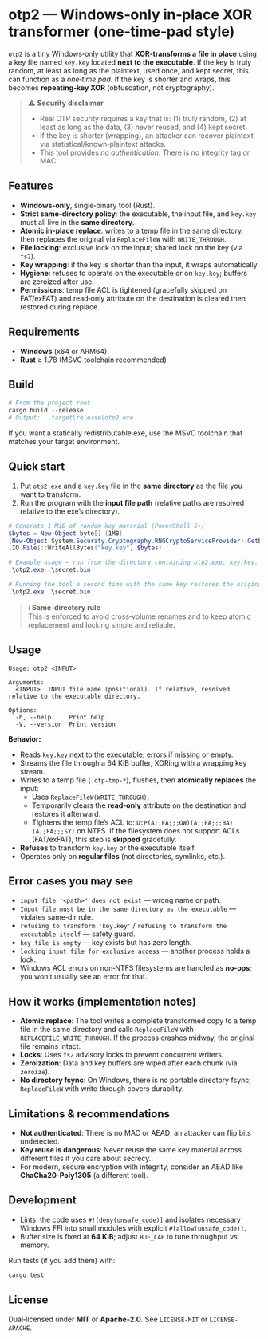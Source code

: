 # otp2 — Windows‑only in‑place XOR transformer (one‑time‑pad style)

`otp2` is a tiny Windows‑only utility that **XOR‑transforms a file in place** using a key file named
`key.key` located **next to the executable**. If the key is truly random, at least as long as the
plaintext, used once, and kept secret, this can function as a *one‑time pad*. If the key is shorter
and wraps, this becomes **repeating‑key XOR** (obfuscation, not cryptography).

> ⚠️ **Security disclaimer**
>
> - Real OTP security requires a key that is: (1) truly random, (2) at least as long as the data, (3) never reused, and
>   (4) kept secret.  
> - If the key is shorter (wrapping), an attacker can recover plaintext via statistical/known‑plaintext attacks.
> - This tool provides *no authentication*. There is no integrity tag or MAC.


## Features

- **Windows‑only**, single‑binary tool (Rust).
- **Strict same‑directory policy**: the executable, the input file, and `key.key` must all live in the **same directory**.
- **Atomic in‑place replace**: writes to a temp file in the same directory, then replaces the original via
  `ReplaceFileW` with `WRITE_THROUGH`.
- **File locking**: exclusive lock on the input; shared lock on the key (via `fs2`).
- **Key wrapping**: if the key is shorter than the input, it wraps automatically.
- **Hygiene**: refuses to operate on the executable or on `key.key`; buffers are zeroized after use.
- **Permissions**: temp file ACL is tightened (gracefully skipped on FAT/exFAT) and read‑only attribute on the
  destination is cleared then restored during replace.


## Requirements

- **Windows** (x64 or ARM64)  
- **Rust** ≥ 1.78 (MSVC toolchain recommended)


## Build

```powershell
# From the project root
cargo build --release
# Output: .\target\release\otp2.exe
```

If you want a statically redistributable exe, use the MSVC toolchain that matches your target environment.


## Quick start

1. Put `otp2.exe` and a `key.key` file in the **same directory** as the file you want to transform.
2. Run the program with the **input file path** (relative paths are resolved relative to the exe’s directory).

```powershell
# Generate 1 MiB of random key material (PowerShell 5+)
$bytes = New-Object byte[] (1MB)
(New-Object System.Security.Cryptography.RNGCryptoServiceProvider).GetBytes($bytes)
[IO.File]::WriteAllBytes("key.key", $bytes)

# Example usage — run from the directory containing otp2.exe, key.key, and the input file
.\otp2.exe .\secret.bin

# Running the tool a second time with the same key restores the original (XOR is its own inverse)
.\otp2.exe .\secret.bin
```

> ℹ️ **Same‑directory rule**  
> This is enforced to avoid cross‑volume renames and to keep atomic replacement and locking simple and reliable.


## Usage

```text
Usage: otp2 <INPUT>

Arguments:
  <INPUT>  INPUT file name (positional). If relative, resolved relative to the executable directory.

Options:
  -h, --help     Print help
  -V, --version  Print version
```

**Behavior:**

- Reads `key.key` next to the executable; errors if missing or empty.
- Streams the file through a 64 KiB buffer, XORing with a wrapping key stream.
- Writes to a temp file (`.otp-tmp-*`), flushes, then **atomically replaces** the input:
  - Uses `ReplaceFileW(WRITE_THROUGH)`.
  - Temporarily clears the **read‑only** attribute on the destination and restores it afterward.
  - Tightens the temp file’s ACL to: `D:P(A;;FA;;;OW)(A;;FA;;;BA)(A;;FA;;;SY)` on NTFS. If the filesystem
    does not support ACLs (FAT/exFAT), this step is **skipped** gracefully.
- **Refuses** to transform `key.key` or the executable itself.
- Operates only on **regular files** (not directories, symlinks, etc.).


## Error cases you may see

- `input file '<path>' does not exist` — wrong name or path.
- `Input file must be in the same directory as the executable` — violates same‑dir rule.
- `refusing to transform 'key.key'` / `refusing to transform the executable itself` — safety guard.
- `key file is empty` — key exists but has zero length.
- `locking input file for exclusive access` — another process holds a lock.
- Windows ACL errors on non‑NTFS filesystems are handled as **no‑ops**; you won’t usually see an error for that.


## How it works (implementation notes)

- **Atomic replace**: The tool writes a complete transformed copy to a temp file in the same directory and calls
  `ReplaceFileW` with `REPLACEFILE_WRITE_THROUGH`. If the process crashes midway, the original file remains intact.
- **Locks**: Uses `fs2` advisory locks to prevent concurrent writers.
- **Zeroization**: Data and key buffers are wiped after each chunk (via `zeroize`).
- **No directory fsync**: On Windows, there is no portable directory fsync; `ReplaceFileW` with write‑through covers durability.


## Limitations & recommendations

- **Not authenticated**: There is no MAC or AEAD; an attacker can flip bits undetected.
- **Key reuse is dangerous**: Never reuse the same key material across different files if you care about secrecy.
- For modern, secure encryption with integrity, consider an AEAD like **ChaCha20‑Poly1305** (a different tool).


## Development

- Lints: the code uses `#![deny(unsafe_code)]` and isolates necessary Windows FFI into small modules with explicit `#[allow(unsafe_code)]`.
- Buffer size is fixed at **64 KiB**; adjust `BUF_CAP` to tune throughput vs. memory.

Run tests (if you add them) with:

```powershell
cargo test
```


## License

Dual‑licensed under **MIT** or **Apache‑2.0**. See `LICENSE-MIT` or `LICENSE-APACHE`.
